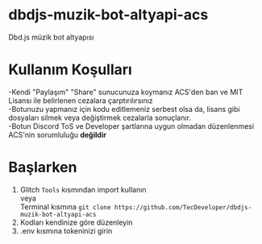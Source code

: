 # dbdjs-muzik-bot-altyapi-acs
Dbd.js müzik bot altyapısı

# Kullanım Koşulları
-Kendi "Paylaşım" "Share" sunucunuza koymanız ACS'den ban ve MIT Lisansı ile belirlenen cezalara çarptırılırsınız <br />
-Botunuzu yapmanız için kodu editlemeniz serbest olsa da, lisans gibi dosyaları silmek veya değiştirmek cezalarla sonuçlanır. <br />
-Botun Discord ToS ve Developer şartlarına uygun olmadan düzenlenmesi ACS'nin sorumluluğu **değildir** <br />

# Başlarken
1. Glitch `Tools` kısmından import kullanın <br />
veya <br />
Terminal kısmına ```git clone https://github.com/TecDeveloper/dbdjs-muzik-bot-altyapi-acs``` <br />
2. Kodları kendinize göre düzenleyin <br />
3. .env kısmına tokeninizi girin <br />

